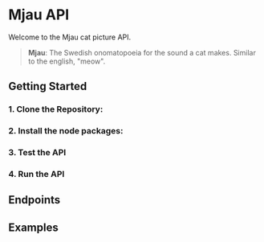 # Mjau API

Welcome to the Mjau cat picture API.

> **Mjau**: The Swedish onomatopoeia for the sound a cat makes. Similar to the english, "meow".

## Getting Started

### 1. Clone the Repository:

### 2. Install the node packages:

### 3. Test the API

### 4. Run the API

## Endpoints

## Examples
